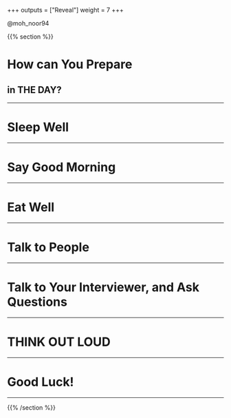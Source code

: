 +++
outputs = ["Reveal"]
weight = 7
+++


<p class="twitter">@moh_noor94</p>

{{% section %}}

# How can You Prepare

## in THE DAY?

---

# Sleep Well

---

# Say Good Morning

---

# Eat Well

---

# Talk to People

---

# Talk to Your Interviewer, and Ask Questions

---

# THINK OUT LOUD

---

# Good Luck!

---
{{% /section %}}
